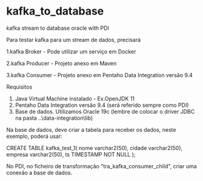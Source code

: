 # kafka_to_database
kafka stream to database oracle with PDI

Para testar kafka para um stream de dados, precisará

1.kafka Broker   - Pode utilizar um serviço em Docker 

2.kafka Producer - Projeto anexo em Maven 

3.kafka Consumer - Projeto anexo em Pentaho Data Integration versão 9.4

Requisitos
1. Java Virtual Machine instalado - Ex.OpenJDK 11
2. Pentaho Data Integration versão 9.4 (será referido sempre como PDI)
3. Base de dados. Utilizamos Oracle 19c (lembre de colocar o driver JDBC na pasta ..\data-integration\lib)

Na base de dados, deve criar a tabela para receber os dados, neste exemplo, poderá usar:

CREATE TABLE kafka_test_1(
  nome varchar2(50),
  cidade varchar2(50),
  empresa varchar2(50),
  ts TIMESTAMP NOT NULL
 );

No PDI, no ficheiro de transformação "tra_kafka_consumer_child", criar uma conexão a base de dados.

   
